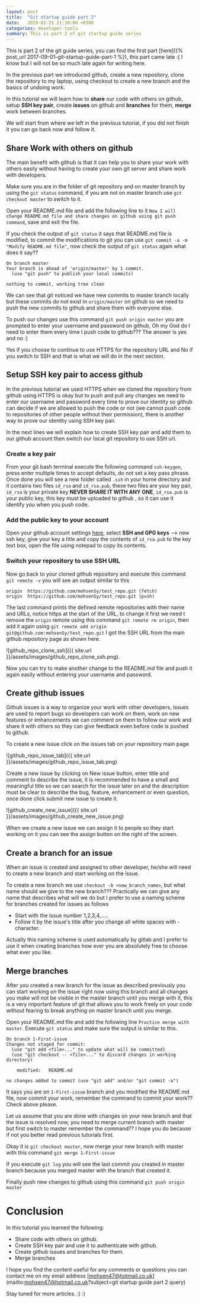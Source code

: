 ```yaml
---
layout: post
title:  "Git startup guide part 2"
date:   2019-02-21 21:30:00 +0300
categories: developer-tools
summary: This is part 2 of git startup guide series
---
```


This is part 2 of the git guide series, you can find the first part [here]({% post_url 2017-09-01-git-startup-guide-part-1 %}), this part came late :( I know but I will not
be so much late again for writing here.

In the previous part we introduced github, create a new repository, clone the repository
to my laptop, using checkout to create a new branch and the basics of undoing work.

In this tutorial we will learn how to **share** our code with others on github,
setup **SSH key pair**, create **issues** on github and **branches** for them,
**merge** work between branches.

We will start from where we left in the previous tutorial, if you did not finish it
you can go back now and follow it.

## Share Work with others on github
The main benefit with github is that it can help you to share your work with others
easily without having to create your own git server and share work with developers.

Make sure you are in the folder of git repository and on master branch by using
the `git status` command, if you are not on master branch use `git checkout master`
to switch to it.

Open your README.md file and add the following line to it `Now I will change README.md file and share changes on github using git push command`, save and exit the file.

If you check the output of `git status` it says that README.md file is modified, to commit
the modifications to git you can use `git commit -a -m "Modify README.md file"`,
now check the output of `git status` again what does it say??

```
On branch master
Your branch is ahead of 'origin/master' by 1 commit.
  (use "git push" to publish your local commits)

nothing to commit, working tree clean
```

We can see that git noticed we have new commits to master branch locally but these
commits do not exist in `origin/master` on github so we need to push the new commits
to github and share them with everyone else.

To push our changes use this command `git push origin master` you are prompted to
enter your username and password on github, Oh my God do I need to enter them every time
I push code to github??? The answer is yes and no :)

Yes if you choose to continue to use HTTPS for the repository URL and No if you switch
to SSH and that is what we will do in the next section.

## Setup SSH key pair to access github
In the previous tutorial we used HTTPS when we cloned the repository from github
using HTTPS is okay but to push and pull any changes we need to enter our username
and password every time to prove our identity so github can decide if we are allowed
to push the code or not (we cannot push code to repositories of other people without
their permission), there is another way to prove our identity using SSH key pair.

In the next lines we will explain how to create SSH key pair and add them to our
github account then switch our local git repository to use SSH url.

### Create a key pair
From your git bash terminal execute the following command `ssh-keygen`, press enter
multiple times to accept defaults, do not set a key pass phrase. Once done you will
see a new folder called `.ssh` in your home directory and it contains two files
`id_rsa` and `id_rsa.pub`, these two files are your key pair, `id_rsa` is your private key
**NEVER SHARE IT WITH ANY ONE**, `id_rsa.pub` is your public key, this key must be
uploaded to github , so it can use it identify you when you push code.

### Add the public key to your account
Open your github account settings [here](https://github.com/settings/profile), select
**SSH and GPG keys** --> new ssh key, give your key a title and copy the contents
of `id_rsa.pub` to the key text box, open the file using notepad to copy its contents.

### Switch your repository to use SSH URL
Now go back to your cloned github repository and execute this command `git remote -v`
you will see an output similar to this

```
origin	https://github.com/mohsenSy/test_repo.git (fetch)
origin	https://github.com/mohsenSy/test_repo.git (push)
```

The last command prints the defined remote repositories with their name and URLs,
notice https at the start of the URL, to change it first we need t remove the `origin`
remote using this command `git remote rm origin`, then add it again using
`git remote add origin git@github.com:mohsenSy/test_repo.git` I got the SSH URL from
the main github repository page as shown here.

![github_repo_clone_ssh]({{ site.url }}/assets/images/github_repo_clone_ssh.png).

Now you can try to make another change to the README.md file and push it again easily
without entering your username and password.

## Create github issues
Github issues is a way to organize your work with other developers, issues are used
to report bugs so developers can work on them, work on new features or enhancements
we can comment on them to follow our work and share it with others so they can give
feedback even before code is pushed to github.

To create a new issue click on the issues tab on your repository main page

![github_repo_issue_tab]({{ site.url }}/assets/images/github_repo_issue_tab.png)

Create a new issue by clicking on New issue button, enter title and comment to describe
the issue, it is recommended to have a small and meaningful title so we can search
for the issue later on and the description must be clear to describe the bug, feature,
enhancement or even question, once done click submit new issue to create it.

![github_create_new_issue]({{ site.url }}/assets/images/github_create_new_issue.png)

When we create a new issue we can assign it to people so they start working on it
you can see the assign button on the right of the screen.

## Create a branch for an issue
When an issue is created and assigned to other developer, he/she will need to create
a new branch and start working on the issue.

To create a new branch we use `checkout -b <new_branch_name>`, but what name should
we give to the new branch??? Practically we can give any name that describes what
will we do but I prefer to use a naming scheme for branches created for issues as follows
* Start with the issue number 1,2,3,4,.....
* Follow it by the issue's title after you change all white spaces with - character.

Actually this naming scheme is used automatically by gitlab and I prefer to use it
when creating branches how ever you are absolutely free to choose what ever you like.

## Merge branches
After you created a new branch for the issue as described previously you can start
working on the issue right now using this branch and all changes you make will not
be visible in the master branch until you merge with it, this is a very important
feature of git that allows you to work freely on your code without fearing to break
anything on master branch until you merge.

Open your README.md file and add the following line `Practice merge with master`.
Execute `git status` and make sure the output is similar to this.

```
On branch 1-First-issue
Changes not staged for commit:
  (use "git add <file>..." to update what will be committed)
  (use "git checkout -- <file>..." to discard changes in working directory)

	modified:   README.md

no changes added to commit (use "git add" and/or "git commit -a")
```

It says you are on `1-First-issue` branch and you modified the README.md file,
now commit your work, remember the command to commit your work?? Check above please.

Let us assume that you are done with changes on your new branch and that the issue
is resolved now, you need to merge current branch with master but first switch to
master remember the command?? I hope you do because if not you better read previous
tutorials first.

Okay it is `git checkout master`, now merge your new branch with master with this
command `git merge 1-First-issue`

If you execute `git log` you will see the last commit you created in master branch
because you merged master with the branch that created it.

Finally push new changes to github using this command `git push origin master`

# Conclusion
In this tutorial you learned the following:
* Share code with others on github.
* Create SSH key pair and use it to authenticate with github.
* Create github issues and branches for them.
* Merge branches

I hope you find the content useful for any comments or questions you can contact me
on my email address [mohsen47@hotmail.co.uk](mailto:mohsen47@hotmail.co.uk?subject=git startup guide part 2 query)

Stay tuned for more articles. :) :)
